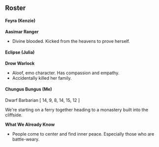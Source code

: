 ## Roster
#### Feyra (Kenzie)
**Aasimar Ranger**
- Divine blooded. Kicked from the heavens to prove herself.
#### Eclipse (Julia)
**Drow Warlock**
- Aloof, emo character. Has compassion and empathy.
- Accidentally killed her family.
#### Chungus Bungus (Me)
Dwarf Barbarian
[ 14, 9, 8, 14, 15, 12 ]

We're starting on a ferry together heading to a monastery built into the cliffside.

**What We Already Know**
- People come to center and find inner peace. Especially those who are battle-weary.